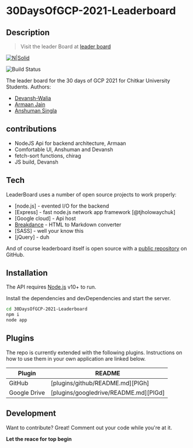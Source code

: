 #  30DaysOfGCP-2021-Leaderboard
## Description

> Visit the leader Board at [leader board](https://dsc-chitkarauniv.github.io/30DaysOfGCP-2021-Leaderboard/frontend/)


[![N|Solid](https://cldup.com/dTxpPi9lDf.thumb.png)](https://nodesource.com/products/nsolid)

![Build Status](https://travis-ci.org/joemccann/dillinger.svg?branch=master)

The leader board for the 30 days of GCP 2021 for Chitkar University Students.
Authors:
- [Devansh-Walia](https://github.com/Devansh-Walia)
- [Armaan Jain](https://github.com/ARMAAN199)
- [Anshuman Singla](https://github.com/anshuman710)

## contributions

- NodeJS Api for backend architecture, Armaan
- Comfortable UI, Anshuman and Devansh
- fetch-sort functions, chirag
- JS build, Devansh

## Tech

LeaderBoard uses a number of open source projects to work properly:

- [node.js] - evented I/O for the backend
- [Express] - fast node.js network app framework [@tjholowaychuk]
- [Google cloud] - Api host
- [Breakdance](https://breakdance.github.io/breakdance/) - HTML to Markdown converter
- [SASS] - well your know this
- [jQuery] - duh

And of course leaderboard itself is open source with a [public repository](https://github.com/DSC-ChitkaraUniv/30DaysOfGCP-2021-Leaderboard) on GitHub.

## Installation

The API requires [Node.js](https://nodejs.org/) v10+ to run.

Install the dependencies and devDependencies and start the server.

```sh
cd 30DaysOfGCP-2021-Leaderboard
npm i
node app
```


## Plugins

The repo is currently extended with the following plugins.
Instructions on how to use them in your own application are linked below.

| Plugin | README |
| ------ | ------ |
| GitHub | [plugins/github/README.md][PlGh] |
| Google Drive | [plugins/googledrive/README.md][PlGd] |

## Development

Want to contribute? Great! Comment out your code while you're at it.



**Let the reace for top begin**
